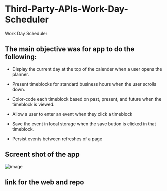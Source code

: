 # Third-Party-APIs-Work-Day-Scheduler
 Work Day Scheduler

## The main objective was for app to do the following:

* Display the current day at the top of the calender when a user opens the planner.


* Present timeblocks for standard business hours when the user scrolls down.


* Color-code each timeblock based on past, present, and future when the timeblock is viewed.


* Allow a user to enter an event when they click a timeblock


* Save the event in local storage when the save button is clicked in that timeblock.


* Persist events between refreshes of a page


## Screent shot of the app
![image](https://user-images.githubusercontent.com/94565158/214383589-87e0d172-b68d-4ae2-ab0e-78c88fabb2e5.png)

## link for the web and repo


